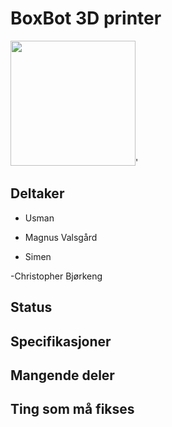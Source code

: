 # BoxBot 3D printer
<img src="https://i.imgur.com/pO3QQ80.jpg" width="200">'

## Deltaker
- Usman

- Magnus Valsgård

- Simen

-Christopher Bjørkeng

## Status

## Specifikasjoner

## Mangende deler

## Ting som må fikses
